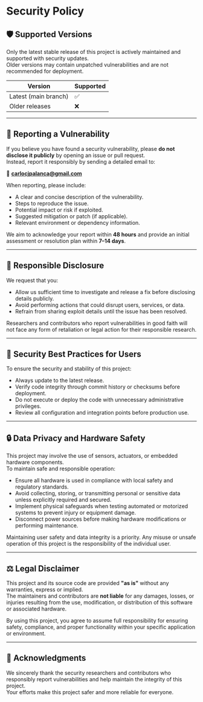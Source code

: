 # Security Policy

## 🛡 Supported Versions

Only the latest stable release of this project is actively maintained and supported with security updates.  
Older versions may contain unpatched vulnerabilities and are not recommended for deployment.

| Version | Supported |
|----------|------------|
| Latest (main branch) | ✅ |
| Older releases        | ❌ |

---

## 🐞 Reporting a Vulnerability

If you believe you have found a security vulnerability, please **do not disclose it publicly** by opening an issue or pull request.  
Instead, report it responsibly by sending a detailed email to:

📧 **carlocjpalanca@gmail.com**

When reporting, please include:
- A clear and concise description of the vulnerability.  
- Steps to reproduce the issue.  
- Potential impact or risk if exploited.  
- Suggested mitigation or patch (if applicable).  
- Relevant environment or dependency information.

We aim to acknowledge your report within **48 hours** and provide an initial assessment or resolution plan within **7–14 days**.

---

## 🔐 Responsible Disclosure

We request that you:
- Allow us sufficient time to investigate and release a fix before disclosing details publicly.  
- Avoid performing actions that could disrupt users, services, or data.  
- Refrain from sharing exploit details until the issue has been resolved.

Researchers and contributors who report vulnerabilities in good faith will not face any form of retaliation or legal action for their responsible research.

---

## 🧩 Security Best Practices for Users

To ensure the security and stability of this project:
- Always update to the latest release.  
- Verify code integrity through commit history or checksums before deployment.  
- Do not execute or deploy the code with unnecessary administrative privileges.  
- Review all configuration and integration points before production use.

---

## 🔒 Data Privacy and Hardware Safety

This project may involve the use of sensors, actuators, or embedded hardware components.  
To maintain safe and responsible operation:
- Ensure all hardware is used in compliance with local safety and regulatory standards.  
- Avoid collecting, storing, or transmitting personal or sensitive data unless explicitly required and secured.  
- Implement physical safeguards when testing automated or motorized systems to prevent injury or equipment damage.  
- Disconnect power sources before making hardware modifications or performing maintenance.  

Maintaining user safety and data integrity is a priority. Any misuse or unsafe operation of this project is the responsibility of the individual user.

---

## ⚖️ Legal Disclaimer

This project and its source code are provided **"as is"** without any warranties, express or implied.  
The maintainers and contributors are **not liable** for any damages, losses, or injuries resulting from the use, modification, or distribution of this software or associated hardware.

By using this project, you agree to assume full responsibility for ensuring safety, compliance, and proper functionality within your specific application or environment.

---

## 🙏 Acknowledgments

We sincerely thank the security researchers and contributors who responsibly report vulnerabilities and help maintain the integrity of this project.  
Your efforts make this project safer and more reliable for everyone.
